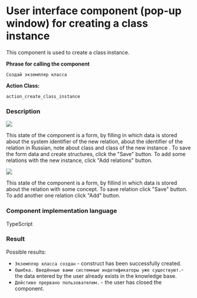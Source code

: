 # User interface component (pop-up window) for creating a class instance

This component is used to create a class instance.

**Phrase for calling the component**

`Создай экземпляр класса`

**Action Class:**

`action_create_class_instance`

### Description

<img src="../images/createClassInstance1.png"></img>

This state of the component is a form, by filling in which data is stored about the system identifier of the new relation, about the identifier of the relation in Russian, note about class and class of the new instance . To save the form data and create structures, click the "Save" button. To add some relations with the new instance, click "Add relations" button.

<img src="../images/createClassInstance2.png"></img>

This state of the component is a form, by fillind in which data is stored about the relation with some concept. To save relation click "Save" button. To add another one relation click "Add" button.

### Component implementation language

TypeScript

### Result

Possible results:

* `Экземпляр класса создан` - construct has been successfully created.
* `Ошибка. Введённые вами системные индетификаторы уже существуют.`- the data entered by the user already exists in the knowledge base.
* `Дейстиве прервано пользователем.` - the user has closed the component.